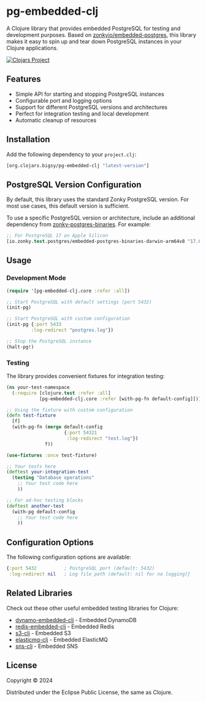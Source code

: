 # pg-embedded-clj

A Clojure library that provides embedded PostgreSQL for testing and development purposes. Based on [zonkyio/embedded-postgres](https://github.com/zonkyio/embedded-postgres), this library makes it easy to spin up and tear down PostgreSQL instances in your Clojure applications.

[![Clojars Project](https://img.shields.io/clojars/v/org.clojars.bigsy/pg-embedded-clj.svg)](https://clojars.org/org.clojars.bigsy/pg-embedded-clj)

## Features

- Simple API for starting and stopping PostgreSQL instances
- Configurable port and logging options
- Support for different PostgreSQL versions and architectures
- Perfect for integration testing and local development
- Automatic cleanup of resources

## Installation

Add the following dependency to your `project.clj`:

```clojure
[org.clojars.bigsy/pg-embedded-clj "latest-version"]
```

## PostgreSQL Version Configuration

By default, this library uses the standard Zonky PostgreSQL version. For most use cases, this default version is sufficient.

To use a specific PostgreSQL version or architecture, include an additional dependency from [zonky-postgres-binaries](https://mvnrepository.com/artifact/io.zonky.test.postgres). For example:

```clojure
;; For PostgreSQL 17 on Apple Silicon
[io.zonky.test.postgres/embedded-postgres-binaries-darwin-arm64v8 "17.0.0"]
```

## Usage

### Development Mode

```clojure
(require '[pg-embedded-clj.core :refer :all])

;; Start PostgreSQL with default settings (port 5432)
(init-pg)

;; Start PostgreSQL with custom configuration
(init-pg {:port 5433
         :log-redirect "postgres.log"})

;; Stop the PostgreSQL instance
(halt-pg!)
```

### Testing

The library provides convenient fixtures for integration testing:

```clojure
(ns your-test-namespace
  (:require [clojure.test :refer :all]
            [pg-embedded-clj.core :refer [with-pg-fn default-config]]))

;; Using the fixture with custom configuration
(defn test-fixture
  [f]
  (with-pg-fn (merge default-config
                     {:port 54321
                      :log-redirect "test.log"})
              f))

(use-fixtures :once test-fixture)

;; Your tests here
(deftest your-integration-test
  (testing "Database operations"
    ;; Your test code here
    ))

;; For ad-hoc testing blocks
(deftest another-test
  (with-pg default-config
    ;; Your test code here
    ))
```

## Configuration Options

The following configuration options are available:

```clojure
{:port 5432          ; PostgreSQL port (default: 5432)
 :log-redirect nil   ; Log file path (default: nil for no logging)}
```

## Related Libraries

Check out these other useful embedded testing libraries for Clojure:

* [dynamo-embedded-clj](https://github.com/Bigsy/dynamo-embedded-clj) - Embedded DynamoDB
* [redis-embedded-clj](https://github.com/Bigsy/redis-embedded-clj) - Embedded Redis
* [s3-clj](https://github.com/Bigsy/s3-clj) - Embedded S3
* [elasticmq-clj](https://github.com/Bigsy/elasticmq-clj) - Embedded ElasticMQ
* [sns-clj](https://github.com/Bigsy/sns-clj) - Embedded SNS

## License

Copyright © 2024

Distributed under the Eclipse Public License, the same as Clojure.
